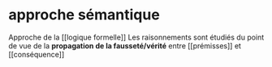 # approche sémantique

Approche de la [[logique formelle]]
Les raisonnements sont étudiés du point de vue de la **propagation de la fausseté/vérité** entre [[prémisses]] et [[conséquence]]

